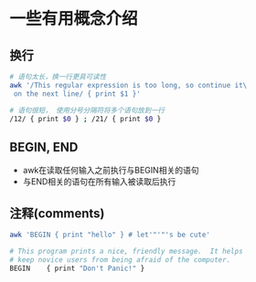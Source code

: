 # 一些有用概念介绍

## 换行

```sh
# 语句太长，换一行更具可读性
awk '/This regular expression is too long, so continue it\
 on the next line/ { print $1 }'

# 语句很短， 使用分号分隔符将多个语句放到一行
/12/ { print $0 } ; /21/ { print $0 }
```

## BEGIN, END

+ awk在读取任何输入之前执行与BEGIN相关的语句
+ 与END相关的语句在所有输入被读取后执行

## 注释(comments)

```sh
awk 'BEGIN { print "hello" } # let'"'"'s be cute'
```

```sh
# This program prints a nice, friendly message.  It helps
# keep novice users from being afraid of the computer.
BEGIN    { print "Don't Panic!" }
```
